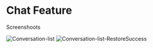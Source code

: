 # Chat Feature

Screenshoots

![Conversation-list](https://user-images.githubusercontent.com/52997124/180697910-09eeed87-9c12-41ac-bcaa-2145364f3b8f.png)
![Conversation-list-RestoreSuccess](https://user-images.githubusercontent.com/52997124/180697966-55bd25cb-1557-4e74-b8e5-0879a9b7ee29.png)
